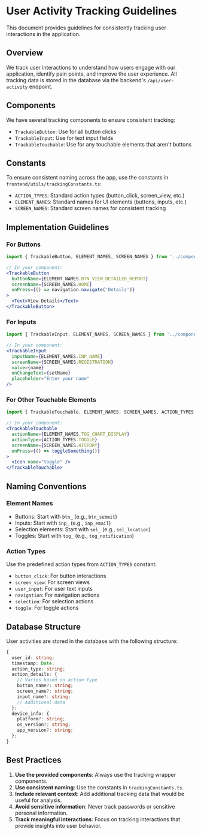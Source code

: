 # User Activity Tracking Guidelines

This document provides guidelines for consistently tracking user interactions in the application.

## Overview

We track user interactions to understand how users engage with our application, identify pain points, and improve the user experience. All tracking data is stored in the database via the backend's `/api/user-activity` endpoint.

## Components

We have several tracking components to ensure consistent tracking:

- `TrackableButton`: Use for all button clicks
- `TrackableInput`: Use for text input fields
- `TrackableTouchable`: Use for any touchable elements that aren't buttons

## Constants

To ensure consistent naming across the app, use the constants in `frontend/utils/trackingConstants.ts`:

- `ACTION_TYPES`: Standard action types (button_click, screen_view, etc.)
- `ELEMENT_NAMES`: Standard names for UI elements (buttons, inputs, etc.)
- `SCREEN_NAMES`: Standard screen names for consistent tracking

## Implementation Guidelines

### For Buttons

```jsx
import { TrackableButton, ELEMENT_NAMES, SCREEN_NAMES } from '../components/tracking';

// In your component:
<TrackableButton
  buttonName={ELEMENT_NAMES.BTN_VIEW_DETAILED_REPORT}
  screenName={SCREEN_NAMES.HOME}
  onPress={() => navigation.navigate('Details')}
>
  <Text>View Details</Text>
</TrackableButton>
```

### For Inputs

```jsx
import { TrackableInput, ELEMENT_NAMES, SCREEN_NAMES } from '../components/tracking';

// In your component:
<TrackableInput
  inputName={ELEMENT_NAMES.INP_NAME}
  screenName={SCREEN_NAMES.REGISTRATION}
  value={name}
  onChangeText={setName}
  placeholder="Enter your name"
/>
```

### For Other Touchable Elements

```jsx
import { TrackableTouchable, ELEMENT_NAMES, SCREEN_NAMES, ACTION_TYPES } from '../components/tracking';

// In your component:
<TrackableTouchable
  actionName={ELEMENT_NAMES.TOG_CHART_DISPLAY}
  actionType={ACTION_TYPES.TOGGLE}
  screenName={SCREEN_NAMES.HISTORY}
  onPress={() => toggleSomething()}
>
  <Icon name="toggle" />
</TrackableTouchable>
```

## Naming Conventions

### Element Names

- Buttons: Start with `btn_` (e.g., `btn_submit`)
- Inputs: Start with `inp_` (e.g., `inp_email`)  
- Selection elements: Start with `sel_` (e.g., `sel_location`)
- Toggles: Start with `tog_` (e.g., `tog_notification`)

### Action Types

Use the predefined action types from `ACTION_TYPES` constant:

- `button_click`: For button interactions
- `screen_view`: For screen views
- `user_input`: For user text inputs
- `navigation`: For navigation actions
- `selection`: For selection actions
- `toggle`: For toggle actions

## Database Structure

User activities are stored in the database with the following structure:

```typescript
{
  user_id: string;
  timestamp: Date;
  action_type: string;
  action_details: {
    // Varies based on action type
    button_name?: string;
    screen_name?: string;
    input_name?: string;
    // Additional data
  };
  device_info: {
    platform?: string;
    os_version?: string;
    app_version?: string;
  };
}
```

## Best Practices

1. **Use the provided components**: Always use the tracking wrapper components.
2. **Use consistent naming**: Use the constants in `trackingConstants.ts`.
3. **Include relevant context**: Add additional tracking data that would be useful for analysis.
4. **Avoid sensitive information**: Never track passwords or sensitive personal information.
5. **Track meaningful interactions**: Focus on tracking interactions that provide insights into user behavior. 